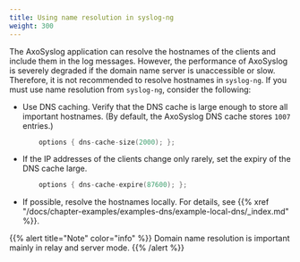 ```yaml
---
title: Using name resolution in syslog-ng
weight: 300
---
```

<!-- DISCLAIMER: This file is based on the syslog-ng Open Source Edition documentation https://github.com/balabit/syslog-ng-ose-guides/commit/2f4a52ee61d1ea9ad27cb4f3168b95408fddfdf2 and is used under the terms of The syslog-ng Open Source Edition Documentation License. The file has been modified by Axoflow. -->

The AxoSyslog application can resolve the hostnames of the clients and include them in the log messages. However, the performance of AxoSyslog is severely degraded if the domain name server is unaccessible or slow. Therefore, it is not recommended to resolve hostnames in `syslog-ng`. If you must use name resolution from `syslog-ng`, consider the following:

- Use DNS caching. Verify that the DNS cache is large enough to store all important hostnames. (By default, the AxoSyslog DNS cache stores `1007` entries.)
    
    ```c
        options { dns-cache-size(2000); };
    ```

- If the IP addresses of the clients change only rarely, set the expiry of the DNS cache large.
    
    ```c
        options { dns-cache-expire(87600); };
    ```

- If possible, resolve the hostnames locally. For details, see {{% xref "/docs/chapter-examples/examples-dns/example-local-dns/_index.md" %}}.

{{% alert title="Note" color="info" %}}
Domain name resolution is important mainly in relay and server mode.
{{% /alert %}}
